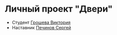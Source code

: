# Личный проект "Двери"
* Студент [Грошева Виктория](https://t.me/zazazzzu)
* Наставник [Печинов Сергей](https://t.me/SergeyPechinov)